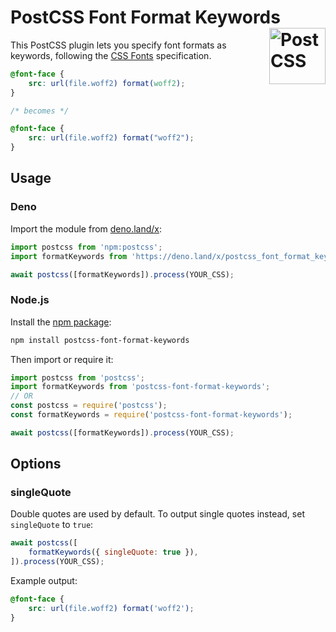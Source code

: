 # PostCSS Font Format Keywords [<img src="https://api.postcss.org/logo.svg" alt="PostCSS" width="90" height="90" align="right">](https://github.com/postcss/postcss)

This PostCSS plugin lets you specify font formats as keywords, following the
[CSS Fonts](https://drafts.csswg.org/css-fonts-4/#font-format-values)
specification.

```css
@font-face {
	src: url(file.woff2) format(woff2);
}

/* becomes */

@font-face {
	src: url(file.woff2) format("woff2");
}
```

## Usage

### Deno

Import the module from
[deno.land/x](https://deno.land/x/postcss_font_format_keywords):

```js
import postcss from 'npm:postcss';
import formatKeywords from 'https://deno.land/x/postcss_font_format_keywords@3.0.1/mod.js';

await postcss([formatKeywords]).process(YOUR_CSS);
```

### Node.js

Install the
[npm package](https://www.npmjs.com/package/postcss-font-format-keywords):

```sh
npm install postcss-font-format-keywords
```

Then import or require it:

```js
import postcss from 'postcss';
import formatKeywords from 'postcss-font-format-keywords';
// OR
const postcss = require('postcss');
const formatKeywords = require('postcss-font-format-keywords');

await postcss([formatKeywords]).process(YOUR_CSS);
```

## Options

### singleQuote

Double quotes are used by default.
To output single quotes instead, set `singleQuote` to `true`:

```js
await postcss([
	formatKeywords({ singleQuote: true }),
]).process(YOUR_CSS);
```

Example output:

```css
@font-face {
	src: url(file.woff2) format('woff2');
}
```
